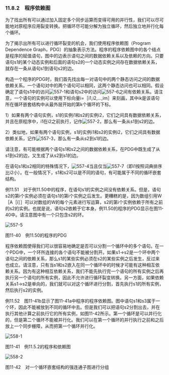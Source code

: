 ### 11.8.2　程序依赖图

为了找出所有可以通过加入固定多个同步运算而变得可用的并行性，我们可以尽可能地对原程序应用裂变转换。把循环尽可能分解为独立循环，然后独立地并行化每个循环。

为了揭示出所有可以进行循环裂变的机会，我们使用程序依赖图（Program Dependence Graph，PDG）的抽象表示方法。程序的程序依赖图中的各个结点是程序的赋值语句，图中的边表示语句之间的数据依赖关系以及依赖的方向。只要语句s1的某个动态实例和后面的语句s2的一个动态实例之间存在数据依赖关系，就存在一条从语句s1到语句s2的边。

构造一个程序的PDG时，我们首先找出每一对语句中的两个静态访问之间的数据依赖关系。一个语句对中的两个语句可以相同，这两个静态访问也可以相同。假设确定了语句s1中的访问![557-1](../Images/image04979.jpeg)和语句s2中的访问![557-6](../Images/image04980.jpeg)之间有依赖关系。请注意，一个语句的实例可以使用下标向量i=［i1,i2,…,im］来刻画，其中ik是该语句所在循环嵌套结构中从最外层开始的第k个循环的下标。

1）如果有两个语句实例，s1的实例i1和s2的实例i2，它们之间具有数据依赖关系，并且在原程序中，i1在i2之前执行，记作![557-2](../Images/image04981.jpeg)，那么有一条从s1到s2的边。

2）类似地，如果有两个语句实例，s1的实例i1和s2的实例i2，它们之间具有数据依赖关系，记作![557-3](../Images/image04982.jpeg)，那么有一条从s2到s1的边。

请注意，有可能根据两个语句s1和s2之间的数据依赖关系，在PDG中既生成了从s1到s2的边，又生成了从s2到s1的边。

在语句s1和s2相同的特殊情况下，![557-4](../Images/image04983.jpeg)当且仅当![557-7](../Images/image04984.jpeg)（即i1按照词典排序比i2小）。在一般情况下，s1和s2可以是不同的语句，有可能属于不同的循环嵌套结构。

例11.51　对于例11.50中的程序，在语句s1的实例之间没有依赖关系。但是，语句s2的第i个实例必须在语句s1的第i个实例之后发生。更糟糕的是，因为数组引用W［A［i］］可以对数组的W的每个元素进行写运算，s2的第i个实例依赖于所有之前的s2的实例。也就是说，语句s2依赖于它本身。例11.50的程序的PDG显示在图11-40中。请注意图中有一个只包含s2的环。

![557-5](../Images/image04985.jpeg)

图11-40　例11.50的程序的PDG

程序依赖图使得我们可以很容易地确定是否可以分割一个循环中的多个语句。在一个PDG中，一个环所连接的各个语句不能被分割开。如果s1→s2是一个环中两个语句之间的依赖关系，那么s1的某些实例必须在s2的某些实例之后发生，反过来也成立。请注意，只有当s1和s2嵌入在同一个循环中的时候才可能有这种相互依赖关系。因为有这种相互依赖关系，我们不能先执行完一个语句的所有实例之后再执行另一个语句的所有实例，因此不允许进行循环裂变转换。另一方面，如果依赖关系s1→s2是单向的，我们就可以对这个循环进行分割，首先执行s1的所有实例，然后执行s2的实例。

例11.52　图11-41b显示了图11-41a中程序的程序依赖图。图中语句s1和s3属于一个环，因此不能被放到不同的循环中去。但是我们可以把语句s2分割出去，并在执行其他计算之前执行它的所有实例，如图11-42所示。第一个循环是可以并行化的，但是第二个循环不能被并行化。我们可以在第一个循环的并行执行之前和之后放上一个同步栅障，从而把第一个循环并行化。

![558-1](../Images/image04986.jpeg)

图11-41　例11.5.2的程序和依赖图

![558-2](../Images/image04987.jpeg)

图11-42　对一个循环嵌套结构的强连通子图进行分组